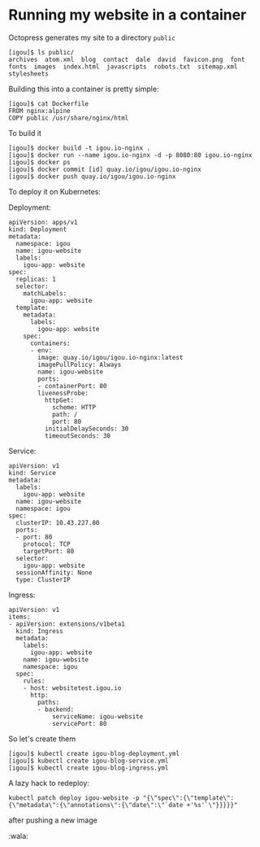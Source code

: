 # Running my website in a container

Octopress generates my site to a directory `public`
```
[igou]$ ls public/
archives  atom.xml  blog  contact  dale  david  favicon.png  font  fonts  images  index.html  javascripts  robots.txt  sitemap.xml  stylesheets
```

Building this into a container is pretty simple:

```
[igou]$ cat Dockerfile
FROM nginx:alpine
COPY public /usr/share/nginx/html
```

To build it

```
[igou]$ docker build -t igou.io-nginx .
[igou]$ docker run --name igou.io-nginx -d -p 8080:80 igou.io-nginx
[igou]$ docker ps
[igou]$ docker commit [id] quay.io/igou/igou.io-nginx
[igou]$ docker push quay.io/igou/igou.io-nginx
```

To deploy it on Kubernetes:

Deployment:
```
apiVersion: apps/v1
kind: Deployment
metadata:
  namespace: igou
  name: igou-website
  labels:
    igou-app: website
spec:
  replicas: 1
  selector:
    matchLabels:
      igou-app: website
  template:
    metadata:
      labels:
        igou-app: website
    spec:
      containers:
      - env:
        image: quay.io/igou/igou.io-nginx:latest
        imagePullPolicy: Always
        name: igou-website
        ports:
        - containerPort: 80
        livenessProbe:
          httpGet:
            scheme: HTTP
            path: /
            port: 80
          initialDelaySeconds: 30
          timeoutSeconds: 30

```

Service:
```
apiVersion: v1
kind: Service
metadata:
  labels:
    igou-app: website
  name: igou-website
  namespace: igou
spec:
  clusterIP: 10.43.227.80
  ports:
  - port: 80
    protocol: TCP
    targetPort: 80
  selector:
    igou-app: website
  sessionAffinity: None
  type: ClusterIP

```

Ingress:
```
apiVersion: v1
items:
- apiVersion: extensions/v1beta1
  kind: Ingress
  metadata:
    labels:
      igou-app: website
    name: igou-website
    namespace: igou
  spec:
    rules:
    - host: websitetest.igou.io
      http:
        paths:
        - backend:
            serviceName: igou-website
            servicePort: 80
```

So let's create them

```
[igou]$ kubectl create igou-blog-deployment.yml
[igou]$ kubectl create igou-blog-service.yml
[igou]$ kubectl create igou-blog-ingress.yml
```

A lazy hack to redeploy:

```
kubectl patch deploy igou-website -p "{\"spec\":{\"template\":{\"metadata\":{\"annotations\":{\"date\":\"`date +'%s'`\"}}}}}"
```

after pushing a new image


:wala:
